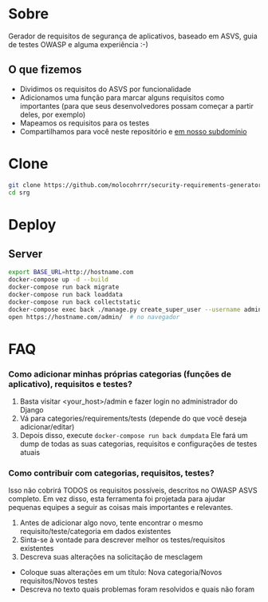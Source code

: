 # Sobre
Gerador de requisitos de segurança de aplicativos, baseado em ASVS, guia de testes OWASP e alguma experiência :-)

## O que fizemos
- Dividimos os requisitos do ASVS por funcionalidade
- Adicionamos uma função para marcar alguns requisitos como importantes (para que seus desenvolvedores possam começar a partir deles, por exemplo)
- Mapeamos os requisitos para os testes
- Compartilhamos para você neste repositório e [em nosso subdomínio](https://requirements.whitespots.io/en)

# Clone
```bash
git clone https://github.com/molocohrrr/security-requirements-generator-ptbr.git srg && \
cd srg
```

# Deploy
## Server
```bash
export BASE_URL=http://hostname.com
docker-compose up -d --build
docker-compose run back migrate
docker-compose run back loaddata
docker-compose run back collectstatic
docker-compose exec back ./manage.py create_super_user --username admin --password PASSWORD # atenção à mudança destas senhas em produção
open https://hostname.com/admin/  # no navegador
```

# FAQ
### Como adicionar minhas próprias categorias (funções de aplicativo), requisitos e testes?
1. Basta visitar <your_host>/admin e fazer login no administrador do Django
2. Vá para categories/requirements/tests (depende do que você deseja adicionar/editar)
3. Depois disso, execute `docker-compose run back dumpdata`
Ele fará um dump de todas as suas categorias, requisitos e configurações de testes atuais

### Como contribuir com categorias, requisitos, testes?
Isso não cobrirá TODOS os requisitos possíveis, descritos no OWASP ASVS completo.
Em vez disso, esta ferramenta foi projetada para ajudar pequenas equipes a seguir as coisas mais importantes e relevantes.

1. Antes de adicionar algo novo, tente encontrar o mesmo requisito/teste/categoria em dados existentes
2. Sinta-se à vontade para descrever melhor os testes/requisitos existentes
3. Descreva suas alterações na solicitação de mesclagem
- Coloque suas alterações em um título: Nova categoria/Novos requisitos/Novos testes
- Descreva no texto quais problemas foram resolvidos e quais não foram